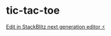 # tic-tac-toe

[Edit in StackBlitz next generation editor ⚡️](https://stackblitz.com/~/github.com/dograkunal/tic-tac-toe)